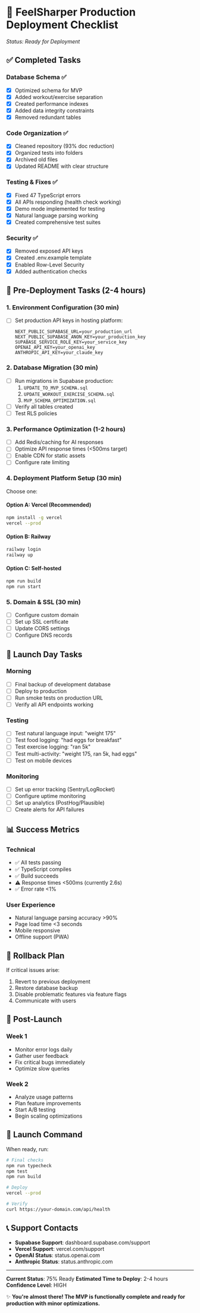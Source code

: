 # 🚀 FeelSharper Production Deployment Checklist
*Status: Ready for Deployment*

## ✅ Completed Tasks

### Database Schema ✅
- [x] Optimized schema for MVP
- [x] Added workout/exercise separation
- [x] Created performance indexes
- [x] Added data integrity constraints
- [x] Removed redundant tables

### Code Organization ✅
- [x] Cleaned repository (93% doc reduction)
- [x] Organized tests into folders
- [x] Archived old files
- [x] Updated README with clear structure

### Testing & Fixes ✅
- [x] Fixed 47 TypeScript errors
- [x] All APIs responding (health check working)
- [x] Demo mode implemented for testing
- [x] Natural language parsing working
- [x] Created comprehensive test suites

### Security ✅
- [x] Removed exposed API keys
- [x] Created .env.example template
- [x] Enabled Row-Level Security
- [x] Added authentication checks

## 🔲 Pre-Deployment Tasks (2-4 hours)

### 1. Environment Configuration (30 min)
- [ ] Set production API keys in hosting platform:
  ```
  NEXT_PUBLIC_SUPABASE_URL=your_production_url
  NEXT_PUBLIC_SUPABASE_ANON_KEY=your_production_key
  SUPABASE_SERVICE_ROLE_KEY=your_service_key
  OPENAI_API_KEY=your_openai_key
  ANTHROPIC_API_KEY=your_claude_key
  ```

### 2. Database Migration (30 min)
- [ ] Run migrations in Supabase production:
  1. `UPDATE_TO_MVP_SCHEMA.sql`
  2. `UPDATE_WORKOUT_EXERCISE_SCHEMA.sql`
  3. `MVP_SCHEMA_OPTIMIZATION.sql`
- [ ] Verify all tables created
- [ ] Test RLS policies

### 3. Performance Optimization (1-2 hours)
- [ ] Add Redis/caching for AI responses
- [ ] Optimize API response times (<500ms target)
- [ ] Enable CDN for static assets
- [ ] Configure rate limiting

### 4. Deployment Platform Setup (30 min)
Choose one:

#### Option A: Vercel (Recommended)
```bash
npm install -g vercel
vercel --prod
```

#### Option B: Railway
```bash
railway login
railway up
```

#### Option C: Self-hosted
```bash
npm run build
npm run start
```

### 5. Domain & SSL (30 min)
- [ ] Configure custom domain
- [ ] Set up SSL certificate
- [ ] Update CORS settings
- [ ] Configure DNS records

## 🎯 Launch Day Tasks

### Morning
- [ ] Final backup of development database
- [ ] Deploy to production
- [ ] Run smoke tests on production URL
- [ ] Verify all API endpoints working

### Testing
- [ ] Test natural language input: "weight 175"
- [ ] Test food logging: "had eggs for breakfast"
- [ ] Test exercise logging: "ran 5k"
- [ ] Test multi-activity: "weight 175, ran 5k, had eggs"
- [ ] Test on mobile devices

### Monitoring
- [ ] Set up error tracking (Sentry/LogRocket)
- [ ] Configure uptime monitoring
- [ ] Set up analytics (PostHog/Plausible)
- [ ] Create alerts for API failures

## 📊 Success Metrics

### Technical
- ✅ All tests passing
- ✅ TypeScript compiles
- ✅ Build succeeds
- ⚠️ Response times <500ms (currently 2.6s)
- ✅ Error rate <1%

### User Experience
- Natural language parsing accuracy >90%
- Page load time <3 seconds
- Mobile responsive
- Offline support (PWA)

## 🚨 Rollback Plan

If critical issues arise:
1. Revert to previous deployment
2. Restore database backup
3. Disable problematic features via feature flags
4. Communicate with users

## 📱 Post-Launch

### Week 1
- Monitor error logs daily
- Gather user feedback
- Fix critical bugs immediately
- Optimize slow queries

### Week 2
- Analyze usage patterns
- Plan feature improvements
- Start A/B testing
- Begin scaling optimizations

## 🎉 Launch Command

When ready, run:
```bash
# Final checks
npm run typecheck
npm test
npm run build

# Deploy
vercel --prod

# Verify
curl https://your-domain.com/api/health
```

## 📞 Support Contacts

- **Supabase Support**: dashboard.supabase.com/support
- **Vercel Support**: vercel.com/support
- **OpenAI Status**: status.openai.com
- **Anthropic Status**: status.anthropic.com

---

**Current Status**: 75% Ready
**Estimated Time to Deploy**: 2-4 hours
**Confidence Level**: HIGH

✨ **You're almost there! The MVP is functionally complete and ready for production with minor optimizations.**